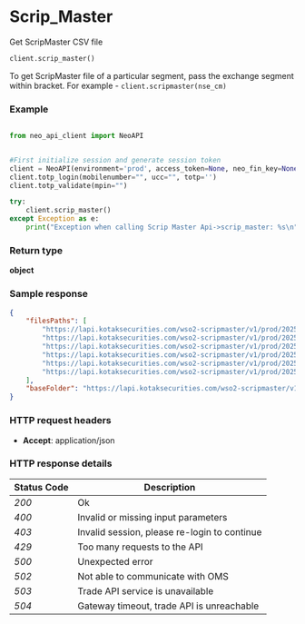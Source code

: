 # **Scrip_Master**
Get ScripMaster CSV file

```python
client.scrip_master()
```

To get ScripMaster file of a particular segment, pass the exchange segment within bracket. For example - `client.scripmaster(nse_cm)`

### Example

```python

from neo_api_client import NeoAPI


#First initialize session and generate session token
client = NeoAPI(environment='prod', access_token=None, neo_fin_key=None)
client.totp_login(mobilenumber="", ucc="", totp='')
client.totp_validate(mpin="")

try:
    client.scrip_master()
except Exception as e:
    print("Exception when calling Scrip Master Api->scrip_master: %s\n" % e)
```

### Return type

**object**

### Sample response

```json
{
    "filesPaths": [
        "https://lapi.kotaksecurities.com/wso2-scripmaster/v1/prod/2025-01-22/transformed/bse_cm.csv",
        "https://lapi.kotaksecurities.com/wso2-scripmaster/v1/prod/2025-01-22/transformed/cde_fo.csv",
        "https://lapi.kotaksecurities.com/wso2-scripmaster/v1/prod/2025-01-22/transformed/mcx_fo.csv",
        "https://lapi.kotaksecurities.com/wso2-scripmaster/v1/prod/2025-01-22/transformed/nse_cm.csv",
        "https://lapi.kotaksecurities.com/wso2-scripmaster/v1/prod/2025-01-22/transformed/nse_fo.csv",
        "https://lapi.kotaksecurities.com/wso2-scripmaster/v1/prod/2025-01-22/transformed/bse_fo.csv"
    ],
    "baseFolder": "https://lapi.kotaksecurities.com/wso2-scripmaster/v1/prod"
}
```

### HTTP request headers

 - **Accept**: application/json


### HTTP response details
| Status Code | Description                                  |
|-------------|----------------------------------------------|
| *200*       | Ok                                           |
| *400*       | Invalid or missing input parameters          |
| *403*       | Invalid session, please re-login to continue |
| *429*       | Too many requests to the API                 |
| *500*       | Unexpected error                             |
| *502*       | Not able to communicate with OMS             |
| *503*       | Trade API service is unavailable             |
| *504*       | Gateway timeout, trade API is unreachable    |



